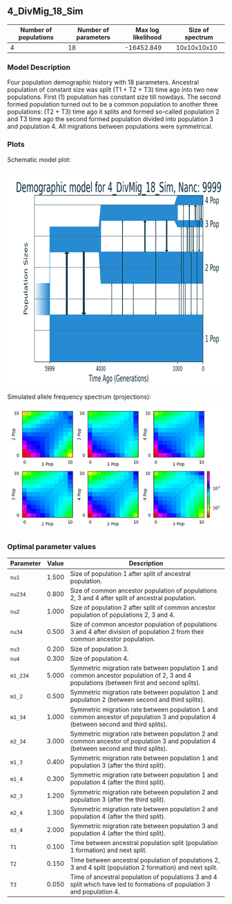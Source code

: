 ## 4_DivMig_18_Sim


| Number of populations | Number of parameters | Max log likelihood | Size of spectrum |
| --- | --- | --- | --- |
| 4 | 18 | -16452.849 | 10x10x10x10 |


### Model Description

Four population demographic history with 18 parameters. Ancestral population of constant size was split (T1 + T2 + T3) time ago into two new populations. First (1) population has constant size till nowdays. The second formed population turned out to be a common population to another three populations: (T2 + T3) time ago it splits and formed so-called population 2 and T3 time ago the second formed population divided into population 3 and population 4. All migrations between populations were symmetrical.

### Plots

Schematic model plot:

<img src="model_plot.png" height="500" />

Simulated allele frequency spectrum (projections):

<img src="fs_plot_projections.png" />


### Optimal parameter values

| Parameter | Value | Description |
| --- | --- | --- |
| `nu1` | 1.500 | Size of population 1 after split of ancestral population. |
| `nu234` | 0.800 | Size of common ancestor population of populations 2, 3 and 4 after split of ancestral population. |
| `nu2` | 1.000 | Size of population 2 after split of common ancestor population of populations 2, 3 and 4. |
| `nu34` | 0.500 | Size of common ancestor population of populations 3 and 4 after division of population 2 from their common ancestor population. |
| `nu3` | 0.200 | Size of population 3. |
| `nu4` | 0.300 | Size of population 4. |
| `m1_234` | 5.000 | Symmetric migration rate between population 1 and common ancestor population of 2, 3 and 4 populations (between first and second splits). |
| `m1_2` | 0.500 | Symmetric migration rate between population 1 and population 2 (between second and third splits). |
| `m1_34` | 1.000 | Symmetric migration rate between population 1 and common ancestor of population 3 and population 4 (between second and third splits). |
| `m2_34` | 3.000 | Symmetric migration rate between population 2 and common ancestor of population 3 and population 4 (between second and third splits). |
| `m1_3` | 0.400 | Symmetric migration rate between population 1 and population 3 (after the third split). |
| `m1_4` | 0.300 | Symmetric migration rate between population 1 and population 4 (after the third split). |
| `m2_3` | 1.200 | Symmetric migration rate between population 2 and population 3 (after the third split). |
| `m2_4` | 1.300 | Symmetric migration rate between population 2 and population 4 (after the third split). |
| `m3_4` | 2.000 | Symmetric migration rate between population 3 and population 4 (after the third split). |
| `T1` | 0.100 | Time between ancestral population split (population 1 formation) and next split. |
| `T2` | 0.150 | Time between ancestral population of populations 2, 3 and 4 split (population 2 formation) and next split. |
| `T3` | 0.050 | Time of ancestral population of populations 3 and 4 split which have led to formations of population 3 and population 4. |

